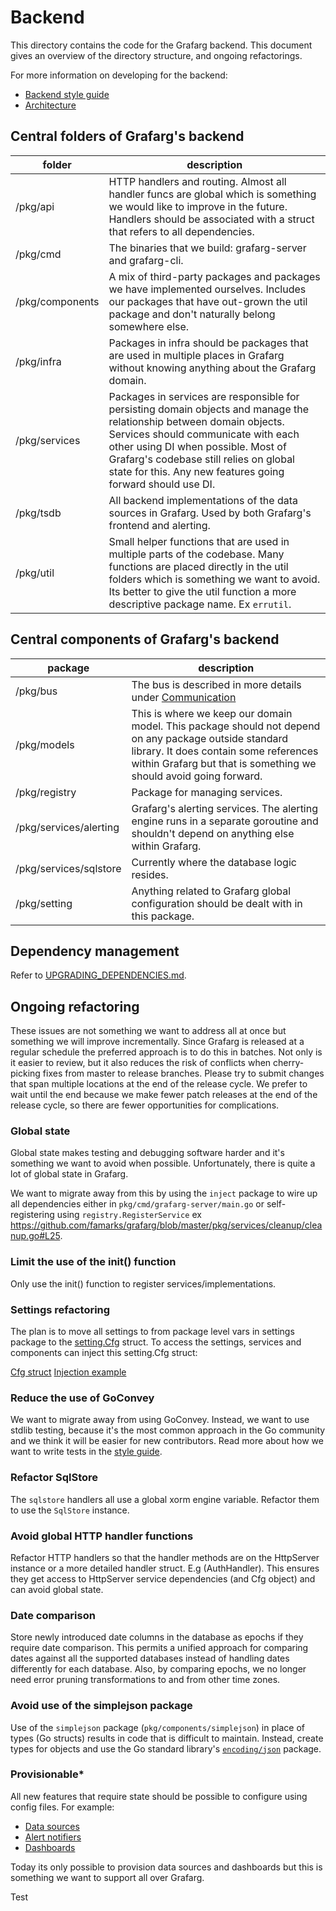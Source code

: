 # Backend

This directory contains the code for the Grafarg backend. This document gives an overview of the directory structure, and ongoing refactorings.

For more information on developing for the backend:

- [Backend style guide](/contribute/style-guides/backend.md)
- [Architecture](/contribute/architecture)

## Central folders of Grafarg's backend

| folder | description |
| ------- | ----------- |
| /pkg/api | HTTP handlers and routing. Almost all handler funcs are global which is something we would like to improve in the future. Handlers should be associated with a struct that refers to all dependencies. |
| /pkg/cmd | The binaries that we build: grafarg-server and grafarg-cli. |
| /pkg/components | A mix of third-party packages and packages we have implemented ourselves. Includes our packages that have out-grown the util package and don't naturally belong somewhere else. |
| /pkg/infra | Packages in infra should be packages that are used in multiple places in Grafarg without knowing anything about the Grafarg domain. |
| /pkg/services | Packages in services are responsible for persisting domain objects and manage the relationship between domain objects. Services should communicate with each other using DI when possible. Most of Grafarg's codebase still relies on global state for this. Any new features going forward should use DI. |
| /pkg/tsdb | All backend implementations of the data sources in Grafarg. Used by both Grafarg's frontend and alerting. |
| /pkg/util | Small helper functions that are used in multiple parts of the codebase. Many functions are placed directly in the util folders which is something we want to avoid. Its better to give the util function a more descriptive package name. Ex `errutil`. |

## Central components of Grafarg's backend

| package | description |
| ------- | ----------- |
| /pkg/bus | The bus is described in more details under [Communication](/contribute/architecture/communication.md) |
| /pkg/models | This is where we keep our domain model. This package should not depend on any package outside standard library. It does contain some references within Grafarg but that is something we should avoid going forward. |
| /pkg/registry | Package for managing services. |
| /pkg/services/alerting | Grafarg's alerting services. The alerting engine runs in a separate goroutine and shouldn't depend on anything else within Grafarg. |
| /pkg/services/sqlstore | Currently where the database logic resides. |
| /pkg/setting | Anything related to Grafarg global configuration should be dealt with in this package. |

## Dependency management

Refer to [UPGRADING_DEPENDENCIES.md](https://github.com/famarks/grafarg/blob/master/UPGRADING_DEPENDENCIES.md).

## Ongoing refactoring

These issues are not something we want to address all at once but something we will improve incrementally. Since Grafarg is released at a regular schedule the preferred approach is to do this in batches. Not only is it easier to review, but it also reduces the risk of conflicts when cherry-picking fixes from master to release branches. Please try to submit changes that span multiple locations at the end of the release cycle. We prefer to wait until the end because we make fewer patch releases at the end of the release cycle, so there are fewer opportunities for complications.

### Global state

Global state makes testing and debugging software harder and it's something we want to avoid when possible. Unfortunately, there is quite a lot of global state in Grafarg. 

We want to migrate away from this by using the `inject` package to wire up all dependencies either in `pkg/cmd/grafarg-server/main.go` or self-registering using `registry.RegisterService` ex https://github.com/famarks/grafarg/blob/master/pkg/services/cleanup/cleanup.go#L25.

### Limit the use of the init() function

Only use the init() function to register services/implementations.

### Settings refactoring

The plan is to move all settings to from package level vars in settings package to the [setting.Cfg](https://github.com/famarks/grafarg/blob/df917663e6f358a076ed3daa9b199412e95c11f4/pkg/setting/setting.go#L210) struct. To access the settings, services and components can inject this setting.Cfg struct:

[Cfg struct](https://github.com/famarks/grafarg/blob/df917663e6f358a076ed3daa9b199412e95c11f4/pkg/setting/setting.go#L210)
[Injection example](https://github.com/famarks/grafarg/blob/df917663e6f358a076ed3daa9b199412e95c11f4/pkg/services/cleanup/cleanup.go#L20)

### Reduce the use of GoConvey

We want to migrate away from using GoConvey. Instead, we want to use stdlib testing, because it's the most common approach in the Go community and we think it will be easier for new contributors. Read more about how we want to write tests in the [style guide](/contribute/style-guides/backend.md).

### Refactor SqlStore

The `sqlstore` handlers all use a global xorm engine variable. Refactor them to use the `SqlStore` instance.

### Avoid global HTTP handler functions

Refactor HTTP handlers so that the handler methods are on the HttpServer instance or a more detailed handler struct. E.g (AuthHandler). This ensures they get access to HttpServer service dependencies (and Cfg object) and can avoid global state.

### Date comparison

Store newly introduced date columns in the database as epochs if they require date comparison. This permits a unified approach for comparing dates against all the supported databases instead of handling dates differently for each database. Also, by comparing epochs, we no longer need error pruning transformations to and from other time zones.

### Avoid use of the simplejson package

Use of the `simplejson` package (`pkg/components/simplejson`) in place of types (Go structs) results in code that is difficult to maintain. Instead, create types for objects and use the Go standard library's [`encoding/json`](https://golang.org/pkg/encoding/json/) package.

### Provisionable*

All new features that require state should be possible to configure using config files. For example:

- [Data sources](https://github.com/famarks/grafarg/tree/master/pkg/services/provisioning/datasources)
- [Alert notifiers](https://github.com/famarks/grafarg/tree/master/pkg/services/provisioning/notifiers)
- [Dashboards](https://github.com/famarks/grafarg/tree/master/pkg/services/provisioning/dashboards)

Today its only possible to provision data sources and dashboards but this is something we want to support all over Grafarg.

Test

